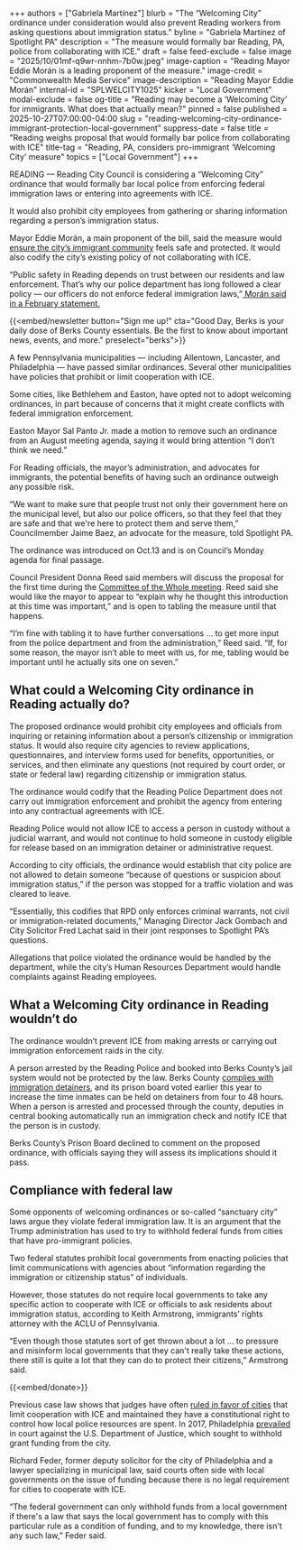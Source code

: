 +++
authors = ["Gabriela Martínez"]
blurb = "The “Welcoming City” ordinance under consideration would also prevent Reading workers from asking questions about immigration status."
byline = "Gabriela Martínez of Spotlight PA"
description = "The measure would formally bar Reading, PA, police from collaborating with ICE."
draft = false
feed-exclude = false
image = "2025/10/01mf-q9wr-nnhm-7b0w.jpeg"
image-caption = "Reading Mayor Eddie Morán is a leading proponent of the measure."
image-credit = "Commonwealth Media Service"
image-description = "Reading Mayor Eddie Morán"
internal-id = "SPLWELCITY1025"
kicker = "Local Government"
modal-exclude = false
og-title = "Reading may become a ‘Welcoming City’ for immigrants. What does that actually mean?"
pinned = false
published = 2025-10-27T07:00:00-04:00
slug = "reading-welcoming-city-ordinance-immigrant-protection-local-government"
suppress-date = false
title = "Reading weighs proposal that would formally bar police from collaborating with ICE"
title-tag = "Reading, PA, considers pro-immigrant ‘Welcoming City’ measure"
topics = ["Local Government"]
+++

READING — Reading City Council is considering a “Welcoming City” ordinance that would formally bar local police from enforcing federal immigration laws or entering into agreements with ICE.

It would also prohibit city employees from gathering or sharing information regarding a person’s immigration status.

Mayor Eddie Morán, a main proponent of the bill, said the measure would <a href="https://www.wfmz.com/news/area/berks/reading-area/reading-officials-introduce-welcoming-city-ordinance/article_325083cf-ada6-4db6-9e94-91ed953ad7c7.html?utm_source=SND&amp;utm_medium=social&amp;utm_campaign=WFMZ-Facebook&amp;fbclid=IwY2xjawNlx8RleHRuA2FlbQIxMQBicmlkETFNSEt2R0lPUm1FOXV3TlhOAR4R4xWMoqX5EealFosXQICh-gaN8t9p62JUZ0LoBpccSx05Em7YRvR3ZR2upw_aem_bc8imv3hVnPua4-fyaRngQ">ensure the city’s immigrant community</a> feels safe and protected. It would also codify the city’s existing policy of not collaborating with ICE.

“Public safety in Reading depends on trust between our residents and law enforcement. That’s why our police department has long followed a clear policy — our officers do not enforce federal immigration laws,”<a href="https://berksweekly.com/news/mayor-moran-reaffirms-readings-public-safety-policy-amid-federal-immigration-changes/"> Morán said in a February statement.</a>

{{<embed/newsletter button="Sign me up!" cta="Good Day, Berks is your daily dose of Berks County essentials. Be the first to know about important news, events, and more." preselect="berks">}}

A few Pennsylvania municipalities — including Allentown, Lancaster, and Philadelphia — have passed similar ordinances. Several other municipalities have policies that prohibit or limit cooperation with ICE. <strong></strong>

Some cities, like Bethlehem and Easton, have opted not to adopt welcoming ordinances, in part because of concerns that it might create conflicts with federal immigration enforcement.

Easton Mayor Sal Panto Jr. made a motion to remove such an ordinance from an August meeting agenda, saying it would bring attention “I don’t think we need.”

For Reading officials, the mayor’s administration, and advocates for immigrants, the potential benefits of having such an ordinance outweigh any possible risk.

“We want to make sure that people trust not only their government here on the municipal level, but also our police officers, so that they feel that they are safe and that we&#39;re here to protect them and serve them,” Councilmember Jaime Baez, an advocate for the measure, told Spotlight PA.

The ordinance was introduced on Oct.13 and is on Council’s Monday agenda for final passage.

Council President Donna Reed said members will discuss the proposal for the first time during the <a href="https://www.readingpa.gov/calendar/committee-of-the-whole-164">Committee of the Whole meeting</a>. Reed said she would like the mayor to appear to “explain why he thought this introduction at this time was important,” and is open to tabling the measure until that happens.

“I’m fine with tabling it to have further conversations … to get more input from the police department and from the administration,” Reed said. “If, for some reason, the mayor isn’t able to meet with us, for me, tabling would be important until he actually sits one on seven.”

## What could a Welcoming City ordinance in Reading actually do?

The proposed ordinance would prohibit city employees and officials from inquiring or retaining information about a person’s citizenship or immigration status. It would also require city agencies to review applications, questionnaires, and interview forms used for benefits, opportunities, or services, and then eliminate any questions (not required by court order, or state or federal law) regarding citizenship or immigration status.

The ordinance would codify that the Reading Police Department does not carry out immigration enforcement and prohibit the agency from entering into any contractual agreements with ICE.

Reading Police would not allow ICE to access a person in custody without a judicial warrant, and would not continue to hold someone in custody eligible for release based on an immigration detainer or administrative request.

According to city officials, the ordinance would establish that city police are not allowed to detain someone “because of questions or suspicion about immigration status,” if the person was stopped for a traffic violation and was cleared to leave.

“Essentially, this codifies that RPD only enforces criminal warrants, not civil or immigration-related documents,” Managing Director Jack Gombach and City Solicitor Fred Lachat said in their joint responses to Spotlight PA’s questions.

Allegations that police violated the ordinance would be handled by the department, while the city’s Human Resources Department would handle complaints against Reading employees.

## What a Welcoming City ordinance in Reading wouldn’t do

The ordinance wouldn’t prevent ICE from making arrests or carrying out immigration enforcement raids in the city.

A person arrested by the Reading Police and booked into Berks County’s jail system would not be protected by the law. Berks County <a href="https://www.spotlightpa.org/berks/2025/07/justice-system-berks-county-ice-detainer-policy-immigration-detention/">complies with immigration detainers</a>, and its prison board voted earlier this year to increase the time inmates can be held on detainers from four to 48 hours. When a person is arrested and processed through the county, deputies in central booking automatically run an immigration check and notify ICE that the person is in custody.

Berks County’s Prison Board declined to comment on the proposed ordinance, with officials saying they will assess its implications should it pass.

## Compliance with federal law

Some opponents of welcoming ordinances or so-called “sanctuary city” laws argue they violate federal immigration law. It is an argument that the Trump administration has used to try to withhold federal funds from cities that have pro-immigrant policies.

Two federal statutes prohibit local governments from enacting policies that limit communications with agencies about “information regarding the immigration or citizenship status” of individuals.

However, those statutes do not require local governments to take any specific action to cooperate with ICE or officials to ask residents about immigration status, according to Keith Armstrong, immigrants’ rights attorney with the ACLU of Pennsylvania.

“Even though those statutes sort of get thrown about a lot … to pressure and misinform local governments that they can&#39;t really take these actions, there still is quite a lot that they can do to protect their citizens,” Armstrong said.

{{<embed/donate>}}

Previous case law shows that judges have often <a href="https://www.theguardian.com/us-news/2025/aug/23/sanctuary-cities-trump-administration-funding">ruled in favor of cities</a> that limit cooperation with ICE and maintained they have a constitutional right to control how local police resources are spent. In 2017, Philadelphia <a href="https://constitutioncenter.org/blog/philadelphia-wins-sanctuary-city-ruling-in-federal-court">prevailed</a> in court against the U.S. Department of Justice, which sought to withhold grant funding from the city.

Richard Feder, former deputy solicitor for the city of Philadelphia and a lawyer specializing in municipal law, said courts often side with local governments on the issue of funding because there is no legal requirement for cities to cooperate with ICE.

“The federal government can only withhold funds from a local government if there&#39;s a law that says the local government has to comply with this particular rule as a condition of funding, and to my knowledge, there isn&#39;t any such law,” Feder said.

